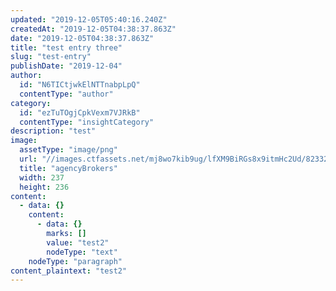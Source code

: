 ```yaml
---
updated: "2019-12-05T05:40:16.240Z"
createdAt: "2019-12-05T04:38:37.863Z"
date: "2019-12-05T04:38:37.863Z"
title: "test entry three"
slug: "test-entry"
publishDate: "2019-12-04"
author:
  id: "N6TICtjwkElNTTnabpLpQ"
  contentType: "author"
category:
  id: "ezTuTOgjCpkVexm7VJRkB"
  contentType: "insightCategory"
description: "test"
image:
  assetType: "image/png"
  url: "//images.ctfassets.net/mj8wo7kib9ug/lfXM9BiRGs8x9itmHc2Ud/823328bc4476580b50401b0bbe7a36ba/agencyBrokers.png"
  title: "agencyBrokers"
  width: 237
  height: 236
content:
  - data: {}
    content:
      - data: {}
        marks: []
        value: "test2"
        nodeType: "text"
    nodeType: "paragraph"
content_plaintext: "test2"
---
```

